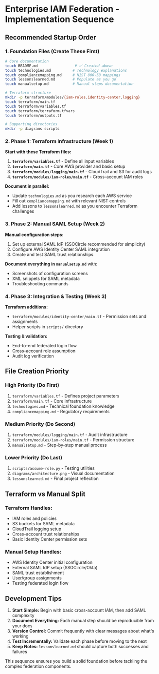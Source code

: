 # Enterprise IAM Federation - Implementation Sequence

## Recommended Startup Order

### 1. **Foundation Files** (Create These First)
```bash
# Core documentation
touch README.md                 # ✅ Created above
touch technologies.md          # Technology explanations
touch compliancemapping.md     # NIST 800-53 mappings
touch lessonslearned.md        # Populate as you go
touch manualsetup.md           # Manual steps documentation

# Terraform structure
mkdir -p terraform/modules/{iam-roles,identity-center,logging}
touch terraform/main.tf
touch terraform/variables.tf
touch terraform/terraform.tfvars
touch terraform/outputs.tf

# Supporting directories
mkdir -p diagrams scripts
```

### 2. **Phase 1: Terraform Infrastructure** (Week 1)

**Start with these Terraform files:**

1. **`terraform/variables.tf`** - Define all input variables
2. **`terraform/main.tf`** - Core AWS provider and basic setup
3. **`terraform/modules/logging/main.tf`** - CloudTrail and S3 for audit logs
4. **`terraform/modules/iam-roles/main.tf`** - Cross-account IAM roles

**Document in parallel:**
- Update `technologies.md` as you research each AWS service
- Fill out `compliancemapping.md` with relevant NIST controls
- Add lessons to `lessonslearned.md` as you encounter Terraform challenges

### 3. **Phase 2: Manual SAML Setup** (Week 2)

**Manual configuration steps:**
1. Set up external SAML IdP (SSOCircle recommended for simplicity)
2. Configure AWS Identity Center SAML integration
3. Create and test SAML trust relationships

**Document everything in `manualsetup.md`** with:
- Screenshots of configuration screens
- XML snippets for SAML metadata
- Troubleshooting commands

### 4. **Phase 3: Integration & Testing** (Week 3)

**Terraform additions:**
- `terraform/modules/identity-center/main.tf` - Permission sets and assignments
- Helper scripts in `scripts/` directory

**Testing & validation:**
- End-to-end federated login flow
- Cross-account role assumption
- Audit log verification

## File Creation Priority

### **High Priority (Do First)**
1. `terraform/variables.tf` - Defines project parameters
2. `terraform/main.tf` - Core infrastructure
3. `technologies.md` - Technical foundation knowledge
4. `compliancemapping.md` - Regulatory requirements

### **Medium Priority (Do Second)**
1. `terraform/modules/logging/main.tf` - Audit infrastructure
2. `terraform/modules/iam-roles/main.tf` - Permission structure
3. `manualsetup.md` - Step-by-step manual process

### **Lower Priority (Do Last)**
1. `scripts/assume-role.py` - Testing utilities
2. `diagrams/architecture.png` - Visual documentation
3. `lessonslearned.md` - Final project reflection

## Terraform vs Manual Split

### **Terraform Handles:**
- IAM roles and policies
- S3 buckets for SAML metadata
- CloudTrail logging setup
- Cross-account trust relationships
- Basic Identity Center permission sets

### **Manual Setup Handles:**
- AWS Identity Center initial configuration
- External SAML IdP setup (SSOCircle/Okta)
- SAML trust establishment
- User/group assignments
- Testing federated login flow

## Development Tips

1. **Start Simple:** Begin with basic cross-account IAM, then add SAML complexity
2. **Document Everything:** Each manual step should be reproducible from your docs
3. **Version Control:** Commit frequently with clear messages about what's working
4. **Test Incrementally:** Validate each phase before moving to the next
5. **Keep Notes:** `lessonslearned.md` should capture both successes and failures

This sequence ensures you build a solid foundation before tackling the complex federation components.